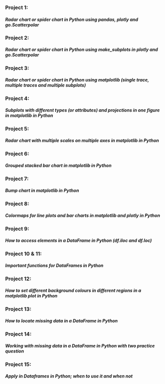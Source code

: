 ### Project 1: 
##### Radar chart or spider chart in Python using pandas, plotly and go.Scatterpolar
### Project 2: 
##### Radar chart or spider chart in Python using make_subplots in plotly and go.Scatterpolar
### Project 3: 
##### Radar chart or spider chart in Python using matplotlib (single trace, multiple traces and multiple subplots)
### Project 4: 
##### Subplots with different types (or attributes) and projections in one figure in matplotlib in Python
### Project 5: 
##### Radar chart with multiple scales on multiple axes in matplotlib in Python
### Project 6: 
##### Grouped stacked bar chart in matplotlib in Python
### Project 7: 
##### Bump chart in matplotlib in Python
### Project 8: 
##### Colormaps for line plots and bar charts in matplotlib and plotly in Python
### Project 9: 
##### How to access elements in a DataFrame in Python (df.iloc and df.loc)
### Project 10 & 11: 
##### Important functions for DataFrames in Python
### Project 12: 
##### How to set different background colours in different regions in a matplotlib plot in Python
### Project 13: 
##### How to locate missing data in a DataFrame in Python
### Project 14: 
##### Working with missing data in a DataFrame in Python with two practice question
### Project 15: 
##### Apply in Dataframes in Python; when to use it and when not
